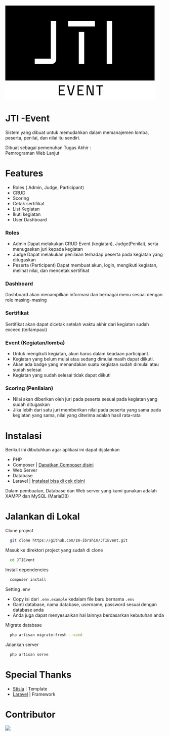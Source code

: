 
![Logo](https://raw.githubusercontent.com/zm-ibrahim/JTIEvent/master/public/assets/img/pwlBesar.png)


# JTI -Event

Sistem yang dibuat untuk memudahkan dalam memanajemen lomba, peserta, penilai, dan nilai itu sendiri.

Dibuat sebagai pemenuhan Tugas Akhir :<br>
Pemrograman Web Lanjut

# Features

- Roles ( Admin, Judge, Participant)
- CRUD
- Scoring
- Cetak sertifikat
- List Kegiatan
- Ikuti kegiatan
- User Dashboard

### Roles 
-  Admin
Dapat melakukan CRUD Event (kegiatan), Judge(Penilai), serta menugaskan juri kepada kegiatan
- Judge
Dapat melakukan penilaian terhadap peserta pada kegiatan yang ditugaskan
- Peserta (Participant)
Dapat membuat akun, login, mengikuti kegiatan, melihat nilai, dan mencetak sertifikat

### Dashboard
Dashboard akan menampilkan informasi dan berbagai menu sesuai dengan role masing-masing

### Sertifikat
Sertifikat akan dapat dicetak setelah waktu akhir dari kegiatan sudah exceed (terlampaui)

### Event (Kegiatan/lomba)
- Untuk mengikuti kegiatan, akun harus dalam keadaan participant. 
- Kegiatan yang belum mulai atau sedang dimulai masih dapat diikuti.
- Akan ada badge yang menandakan suatu kegiatan sudah dimulai atau sudah selesai
- Kegiatan yang sudah selesai tidak dapat diikuti

### Scoring (Penilaian)
- Nilai akan diberikan oleh juri pada peserta sesuai pada kegiatan yang sudah ditugaskan
- Jika lebih dari satu juri memberikan nilai pada peserta yang sama pada kegiatan yang sama, nilai yang diterima adalah hasil rata-rata





# Instalasi

Berikut ini dibutuhkan agar aplikasi ini dapat dijalankan

- PHP
- Composer | [Dapatkan Composer disini](https://getcomposer.org/download/)
- Web Server
- Database
- Laravel | [Instalasi bisa di cek disini](https://laravel.com/docs/10.x/installation)

Dalam pembuatan, Database dan Web server yang kami gunakan adalah XAMPP dan MySQL (MariaDB)
# Jalankan di Lokal

Clone project

```bash
  git clone https://github.com/zm-ibrahim/JTIEvent.git
```

Masuk ke direktori project yang sudah di clone

```bash
  cd JTIEvent
```

Install dependencies

```bash
  composer install
```

Setting .env

- Copy isi dari ```.env.example``` kedalam file baru bernama ```.env```
- Ganti database, nama database, username, password sesuai dengan database anda
- Anda juga dapat menyesuaikan hal lainnya berdasarkan kebutuhan anda


Migrate database
```bash
  php artisan migrate:fresh --seed
```

Jalankan server

```bash
  php artisan serve
```


# Special Thanks

 - [Stisla](https://github.com/stisla/stisla) | Template
 - [Laravel](https://laravel.com/) | Framework

# Contributor
<a href="https://github.com/zm-ibrahim/JTIEvent/graphs/contributors">
  <img src="https://contrib.rocks/image?repo=zm-ibrahim/JTIEvent" />
</a>
